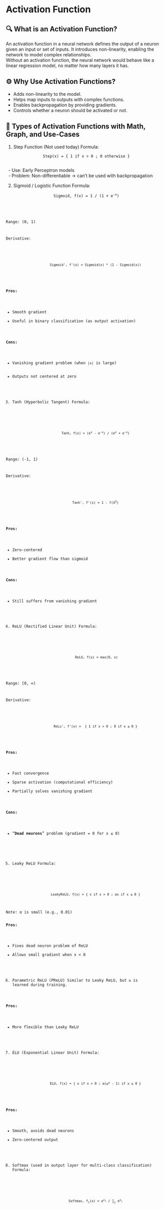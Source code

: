 # Activation Function
##  🔍 What is an Activation Function?
An activation function in a neural network defines the output of a neuron given an input or set of inputs. It introduces non-linearity, enabling the network to model complex relationships. <br>
Without an activation function, the neural network would behave like a linear regression model, no matter how many layers it has.

##  ⚙️ Why Use Activation Functions?
-   Adds non-linearity to the model. <br>
-   Helps map inputs to outputs with complex functions. <br>
-   Enables backpropagation by providing gradients. <br>
-   Controls whether a neuron should be activated or not. <br>

##  🧮 Types of Activation Functions with Math, Graph, and Use-Cases
1. Step Function (Not used today)
Formula:
<div>
    <div align='center'>
        <code>Step(x) = { 1 if x &gt; 0 ; 0 otherwise }<br><br></code>
    </div>
</div>

&nbsp;  -   Use: Early Perceptron models <br>
&nbsp;  -   Problem: Non-differentiable → can’t be used with backpropagation <br>


2. Sigmoid / Logistic Function
Formula:
<div>
    <div align='center'>
        <code>Sigmoid, f(x) = <span>1 / (1 + <span>e<sup>-x</sup></span>)</span>
    </div>
</div>

Range: (0, 1) <br>

Derivative: <br>
<div>
    <div align='center'>
        <code>Sigmoid', f'(x) = Sigmoid(x) * (1 - Sigmoid(x))</code>
    </div>
</div>

**Pros:** <br>
-   Smooth gradient <br>
-   Useful in binary classification (as output activation) <br>

**Cons:** <br>
-   Vanishing gradient problem (when `|x|` is large) <br>
-   Outputs not centered at zero <br>


3.  Tanh (Hyperbolic Tangent)
Formula:
<div>
    <div align='center'>
        <code>Tanh, f(x) = (<span>e<sup>x</sup></span> - <span>e<sup>-x</sup></span>) / (<span>e<sup>x</sup></span> + <span>e<sup>-x</sup></span>)</code>
    </div>
</div>

Range: (-1, 1) <br>

Derivative: <br>

<div>
    <div align='center'>
        <code>Tanh', f'(x) = 1 - <span>f(X<sup>2</sup></span>)</code>
    </div>
</div>


**Pros:**
-   Zero-centered <br>
-   Better gradient flow than sigmoid <br>

**Cons:**
-   Still suffers from vanishing gradient


4. ReLU (Rectified Linear Unit)
Formula:
<div>
    <div align='center'>
        <code> ReLU, f(x) = max(0, x)</code>
    </div>
</div>


Range: [0, ∞) <br>

Derivative: <br>

<div>
    <div align='center'>
        <code>ReLu', f'(x) =  { 1 if x &gt; 0 ; 0 if x ≤ 0 }</code>
    </div>
</div>

**Pros:** <br>
-   Fast convergence <br>
-   Sparse activation (computational efficiency) <br>
-   Partially solves vanishing gradient <br>

**Cons:**
-   “**Dead neurons**” problem (gradient = 0 for x ≤ 0) <br>


5. Leaky ReLU
Formula:
<div>
    <div align='center'>
        <code>LeakyReLU, f(x) = { x if x &gt; 0 ; αx if x ≤ 0 }</code>
    </div>
</div>
Note: α is small (e.g., 0.01)

**Pros:** <br>
-   Fixes dead neuron problem of ReLU <br>
-   Allows small gradient when x < 0 <br>


6. Parametric ReLU (PReLU)
Similar to Leaky ReLU, but `α` is learned during training. <br>

**Pros:** <br>
-   More flexible than Leaky ReLU <br>


7. ELU (Exponential Linear Unit)
Formula:
<div>
    <div align='center'>
        <code>ELU, f(x) = { x if x &gt; 0 ; α(<span>e<sup>x</sup></span> - 1) if x ≤ 0 }</code>
    </div>
</div>

**Pros:** <br>
-   Smooth, avoids dead neurons <br>
-   Zero-centered output <br>

8. Softmax (used in output layer for multi-class classification)
Formula:
<div>
    <div align='center'>
        <code>Softmax, <span>f<sub>i</sub></span>(x) = <span>e<sup>x<sub>i</sub></sup></span> / <span>∑<sub>j</sub></span> <span>e<sup>x<sub>j</sub></sup></span></code>
    </div>
</div>
